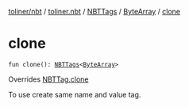 [toliner/nbt](../../../index.md) / [toliner.nbt](../../index.md) / [NBTTags](../index.md) / [ByteArray](index.md) / [clone](./clone.md)

# clone

`fun clone(): `[`NBTTags`](../index.md)`<`[`ByteArray`](https://kotlinlang.org/api/latest/jvm/stdlib/kotlin/-byte-array/index.html)`>`

Overrides [NBTTag.clone](../../-n-b-t-tag/clone.md)

To use create same name and value tag.

